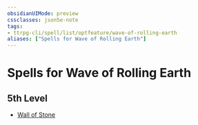 ```yaml
---
obsidianUIMode: preview
cssclasses: json5e-note
tags:
- ttrpg-cli/spell/list/optfeature/wave-of-rolling-earth
aliases: ["Spells for Wave of Rolling Earth"]
---
```

# Spells for Wave of Rolling Earth

## 5th Level

- [Wall of Stone](Misc%20Files/CLI/compendium/spells/wall-of-stone-xphb.md "XPHB")